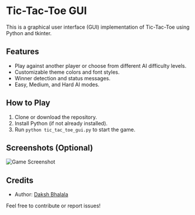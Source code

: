 # Tic-Tac-Toe GUI

This is a graphical user interface (GUI) implementation of Tic-Tac-Toe using Python and tkinter.

## Features
- Play against another player or choose from different AI difficulty levels.
- Customizable theme colors and font styles.
- Winner detection and status messages.
- Easy, Medium, and Hard AI modes.

## How to Play
1. Clone or download the repository.
2. Install Python (if not already installed).
3. Run `python tic_tac_toe_gui.py` to start the game.

## Screenshots (Optional)
![Game Screenshot](screenshot.png)

## Credits
- Author: [Daksh Bhalala](https://github.com/DakshBhalala)

Feel free to contribute or report issues!
